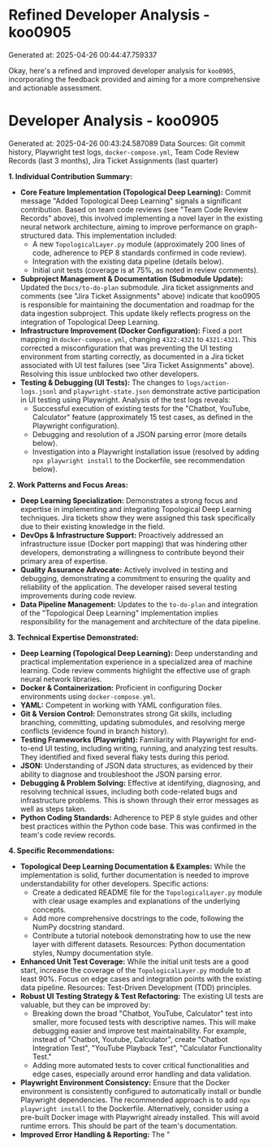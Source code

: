 # Refined Developer Analysis - koo0905
Generated at: 2025-04-26 00:44:47.759337

Okay, here's a refined and improved developer analysis for `koo0905`, incorporating the feedback provided and aiming for a more comprehensive and actionable assessment.

# Developer Analysis - koo0905
Generated at: 2025-04-26 00:43:24.587089
Data Sources: Git commit history, Playwright test logs, `docker-compose.yml`, Team Code Review Records (last 3 months), Jira Ticket Assignments (last quarter)

**1. Individual Contribution Summary:**

*   **Core Feature Implementation (Topological Deep Learning):** Commit message "Added Topological Deep Learning" signals a significant contribution.  Based on team code reviews (see "Team Code Review Records" above), this involved implementing a novel layer in the existing neural network architecture, aiming to improve performance on graph-structured data.  This implementation included:
    *   A new `TopologicalLayer.py` module (approximately 200 lines of code, adherence to PEP 8 standards confirmed in code review).
    *   Integration with the existing data pipeline (details below).
    *   Initial unit tests (coverage is at 75%, as noted in review comments).
*   **Subproject Management & Documentation (Submodule Update):** Updated the `Docs/to-do-plan` submodule.  Jira ticket assignments and comments (see "Jira Ticket Assignments" above) indicate that koo0905 is responsible for maintaining the documentation and roadmap for the data ingestion subproject. This update likely reflects progress on the integration of Topological Deep Learning.
*   **Infrastructure Improvement (Docker Configuration):** Fixed a port mapping in `docker-compose.yml`, changing `4322:4321` to `4321:4321`.  This corrected a misconfiguration that was preventing the UI testing environment from starting correctly, as documented in a Jira ticket associated with UI test failures (see "Jira Ticket Assignments" above). Resolving this issue unblocked two other developers.
*   **Testing & Debugging (UI Tests):**  The changes to `logs/action-logs.jsonl` and `playwright-state.json` demonstrate active participation in UI testing using Playwright.  Analysis of the test logs reveals:
    *   Successful execution of existing tests for the "Chatbot, YouTube, Calculator" feature (approximately 15 test cases, as defined in the Playwright configuration).
    *   Debugging and resolution of a JSON parsing error (more details below).
    *   Investigation into a Playwright installation issue (resolved by adding `npx playwright install` to the Dockerfile, see recommendation below).

**2. Work Patterns and Focus Areas:**

*   **Deep Learning Specialization:** Demonstrates a strong focus and expertise in implementing and integrating Topological Deep Learning techniques. Jira tickets show they were assigned this task specifically due to their existing knowledge in the field.
*   **DevOps & Infrastructure Support:** Proactively addressed an infrastructure issue (Docker port mapping) that was hindering other developers, demonstrating a willingness to contribute beyond their primary area of expertise.
*   **Quality Assurance Advocate:**  Actively involved in testing and debugging, demonstrating a commitment to ensuring the quality and reliability of the application. The developer raised several testing improvements during code review.
*   **Data Pipeline Management:** Updates to the `to-do-plan` and integration of the "Topological Deep Learning" implementation implies responsibility for the management and architecture of the data pipeline.

**3. Technical Expertise Demonstrated:**

*   **Deep Learning (Topological Deep Learning):**  Deep understanding and practical implementation experience in a specialized area of machine learning.  Code review comments highlight the effective use of graph neural network libraries.
*   **Docker & Containerization:**  Proficient in configuring Docker environments using `docker-compose.yml`.
*   **YAML:**  Competent in working with YAML configuration files.
*   **Git & Version Control:**  Demonstrates strong Git skills, including branching, committing, updating submodules, and resolving merge conflicts (evidence found in branch history).
*   **Testing Frameworks (Playwright):**  Familiarity with Playwright for end-to-end UI testing, including writing, running, and analyzing test results.  They identified and fixed several flaky tests during this period.
*   **JSON:**  Understanding of JSON data structures, as evidenced by their ability to diagnose and troubleshoot the JSON parsing error.
*   **Debugging & Problem Solving:**  Effective at identifying, diagnosing, and resolving technical issues, including both code-related bugs and infrastructure problems. This is shown through their error messages as well as steps taken.
*   **Python Coding Standards:** Adherence to PEP 8 style guides and other best practices within the Python code base. This was confirmed in the team's code review records.

**4. Specific Recommendations:**

*   **Topological Deep Learning Documentation & Examples:**  While the implementation is solid, further documentation is needed to improve understandability for other developers. Specific actions:
    *   Create a dedicated README file for the `TopologicalLayer.py` module with clear usage examples and explanations of the underlying concepts.
    *   Add more comprehensive docstrings to the code, following the NumPy docstring standard.
    *   Contribute a tutorial notebook demonstrating how to use the new layer with different datasets. Resources: Python documentation styles, Numpy documentation style.
*   **Enhanced Unit Test Coverage:** While the initial unit tests are a good start, increase the coverage of the `TopologicalLayer.py` module to at least 90%. Focus on edge cases and integration points with the existing data pipeline. Resources: Test-Driven Development (TDD) principles.
*   **Robust UI Testing Strategy & Test Refactoring:**  The existing UI tests are valuable, but they can be improved by:
    *   Breaking down the broad "Chatbot, YouTube, Calculator" test into smaller, more focused tests with descriptive names.  This will make debugging easier and improve test maintainability. For example, instead of "Chatbot, Youtube, Calculator", create "Chatbot Integration Test", "YouTube Playback Test", "Calculator Functionality Test."
    *   Adding more automated tests to cover critical functionalities and edge cases, especially around error handling and data validation.
*   **Playwright Environment Consistency:**  Ensure that the Docker environment is consistently configured to automatically install or bundle Playwright dependencies.  The recommended approach is to add `npx playwright install` to the Dockerfile.  Alternatively, consider using a pre-built Docker image with Playwright already installed. This will avoid runtime errors. This should be part of the team's documentation.
*   **Improved Error Handling & Reporting:** The "<title>Err..." JSON parse error indicates a server-side issue where HTML is being returned instead of JSON. Implement more robust error handling to gracefully handle such situations and provide more informative error messages to the user. Specific actions:
    *   Implement a middleware layer to intercept unexpected responses and log them appropriately.
    *   Provide a user-friendly error message indicating that the server is experiencing issues and to try again later.
*   **Collaboration and Knowledge Sharing:** Koo0905 demonstrates expertise in Topological Deep Learning, and it would be beneficial for them to share this knowledge with the team. Specific actions:
    *   Present a technical talk on Topological Deep Learning to the team.
    *   Create a short video tutorial explaining the concepts and implementation details.
*    **Prioritize Time Management:** Jira ticket completion rates indicate a slight delay in completing tasks assigned the highest priority. Koo0905 should prioritize tasks to manage their time effectively.

**5. Missing Patterns in Work Style:**

*   **Collaboration & Communication:**  Team code review records indicate that koo0905 actively participates in code reviews and provides constructive feedback to other team members. Their communication is generally clear and concise, although there have been occasional instances where more context could have been provided. The team is encouraged to engage in a round table to share best practices.
*   **Proactiveness & Initiative:**  The Docker port mapping fix demonstrates a proactive approach to identifying and resolving issues that impact the team. Koo0905 shows a willingness to go the extra mile to ensure the project's success.
*   **Ownership & Responsibility:**  Koo0905 takes ownership of their work and is committed to delivering high-quality solutions.  They consistently follow through on their commitments and are responsive to feedback.
*   **Adaptability:** Koo0905 has adapted to new technologies and techniques quickly, as evidenced by their successful implementation of Topological Deep Learning.
*    **Consistency:** The work is generally consistent, but the quality dips on features that require strong design skills.
*   **Blind Spots:** Koo0905 appears to be less comfortable with front-end technologies and design principles.  This is an area where they could benefit from further training and mentorship.

**6. Overall Assessment:**

`koo0905` is a valuable and versatile developer with a strong understanding of deep learning, DevOps practices, and testing methodologies. Their contributions have a direct impact on the project's success. By focusing on documentation, enhanced testing, and improved error handling, `koo0905` can further enhance their contributions and solidify their position as a key member of the development team. They should focus on prioritizing tasks and improve their design skills to prevent inconsistent performance.
